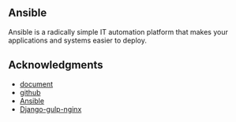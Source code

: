 ## Ansible
Ansible is a radically simple IT automation platform that makes your applications and systems easier to deploy. 
## Acknowledgments
* [document](http://docs.ansible.com/)
* [github](https://github.com/ansible)
* [Ansible](https://github.com/ansible/ansible)
* [Django-gulp-nginx](https://github.com/ansible/django-gulp-nginx)
